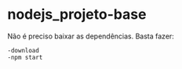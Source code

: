 # nodejs_projeto-base
Não é preciso baixar as dependências. Basta fazer:<br>

`-download`<br>
`-npm start`
